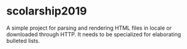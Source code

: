 # scolarship2019

A simple project for parsing and rendering HTML files in locale or downloaded through HTTP.
It needs to be specialized for elaborating bulleted lists.
